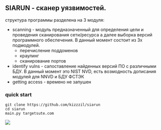 ## SIARUN - сканер уязвимостей.
структура программы разделена на 3 модуля:
* scanning - модуль предназначенный для определения цели и проведения сканирования сети/ресурса а далее выборка версий программного обеспечения. В данный момент состоит из 3х подмодулей.
  * перечисление поддоменов
  * краулинг
  * сканирование портов
* identify vulns - сапоставление найденных версий ПО с различными БДУ. В данный момент это NIST NVD, есть возмодность дописания модулей для NNVD и БДУ ФСТЭК
* getting access - времено не запушен 

### quick start

```
git clone https://github.com/kizzzil/siarun
cd siarun
main.py targetsute.com
```
<img src="https://telegra.ph/file/277d2bbf8815a0b67b87f.jpg">
